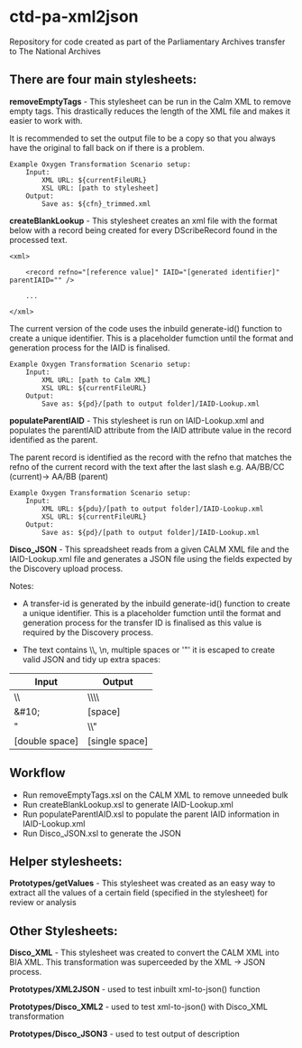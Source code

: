 # ctd-pa-xml2json
Repository for code created as part of the Parliamentary Archives transfer to The National Archives

## There are four main stylesheets:

**removeEmptyTags** - This stylesheet can be run in the Calm XML to remove empty tags. This drastically reduces the length of the XML file and makes it easier to work with. 

It is recommended to set the output file to be a copy so that you always have the original to fall back on if there is a problem.
    
    Example Oxygen Transformation Scenario setup:
        Input:
            XML URL: ${currentFileURL}
            XSL URL: [path to stylesheet]
        Output:
            Save as: ${cfn}_trimmed.xml

**createBlankLookup** - This stylesheet creates an xml file with the format below with a record being created for every DScribeRecord found in the processed text.

    <xml>
    
        <record refno="[reference value]" IAID="[generated identifier]" parentIAID="" />
        
        ...
        
    </xml>

The current version of the code uses the inbuild generate-id() function to create a unique identifier. This is a placeholder fumction until the format and generation process for the IAID is finalised. 

    Example Oxygen Transformation Scenario setup:
        Input:
            XML URL: [path to Calm XML]
            XSL URL: ${currentFileURL}
        Output:
            Save as: ${pd}/[path to output folder]/IAID-Lookup.xml

**populateParentIAID** - This stylesheet is run on IAID-Lookup.xml and populates the parentIAID attribute from the IAID attribute value in the record identified as the parent. 

The parent record is identified as the record with the refno that matches the refno of the current record with the text after the last slash e.g. AA/BB/CC (current)-> AA/BB (parent)

    Example Oxygen Transformation Scenario setup:
        Input:
            XML URL: ${pdu}/[path to output folder]/IAID-Lookup.xml
            XSL URL: ${currentFileURL}
        Output:
            Save as: ${pd}/[path to output folder]/IAID-Lookup.xml

**Disco_JSON** - This spreadsheet reads from a given CALM XML file and the IAID-Lookup.xml file and generates a JSON file using the fields expected by the Discovery upload process. 

Notes:

* A transfer-id is generated by the inbuild generate-id() function to create a unique identifier. This is a placeholder fumction until the format and generation process for the transfer ID is finalised as this value is required by the Discovery process. 

* The text contains \\\\, \\n, multiple spaces or '&quot;' it is escaped to create valid JSON and tidy up extra spaces:

| Input | Output |
|-------|--------|
| \\\\    | \\\\\\\\   |
| &\#10;   | \[space\] |
| &quot; | \\\\&quot; |
| \[double space\] | \[single space\] |

## Workflow

* Run removeEmptyTags.xsl on the CALM XML to remove unneeded bulk
* Run createBlankLookup.xsl to generate IAID-Lookup.xml
* Run populateParentIAID.xsl to populate the parent IAID information in IAID-Lookup.xml
* Run Disco_JSON.xsl to generate the JSON

## Helper stylesheets:

**Prototypes/getValues** - This stylesheet was created as an easy way to extract all the values of a certain field (specified in the stylesheet) for review or analysis

## Other Stylesheets:

**Disco_XML** - This stylesheet was created to convert the CALM XML into BIA XML. This transformation was superceeded by the XML -> JSON process.

**Prototypes/XML2JSON** - used to test inbuilt xml-to-json() function

**Prototypes/Disco_XML2** - used to test xml-to-json() with Disco_XML transformation

**Prototypes/Disco_JSON3** - used to test output of description
